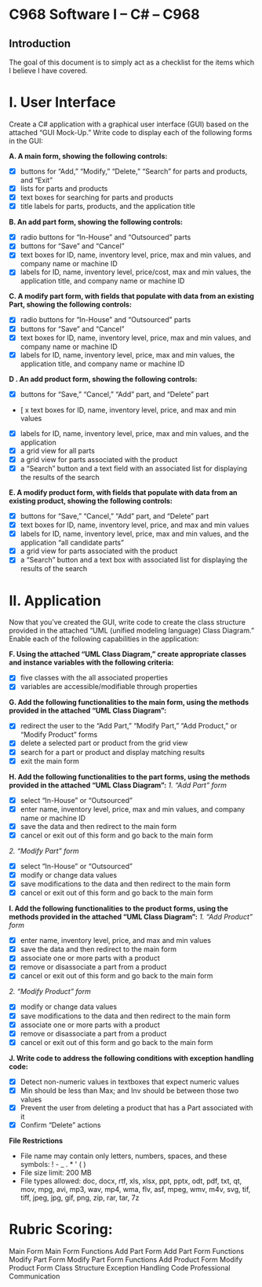 # C968 Software I – C# – C968

## Introduction

The goal of this document is to simply act as a checklist for the items which I believe I have covered.

# I. User Interface

Create a C# application with a graphical user interface (GUI) based on the attached “GUI Mock-Up.” Write code to display each of the following forms in the GUI:

**A.  A main form, showing the following controls:**
- [x] buttons for “Add,” “Modify,” “Delete,” “Search” for parts and products, and “Exit”
- [x] lists for parts and products
- [x] text boxes for searching for parts and products
- [x] title labels for parts, products, and the application title

**B.  An add part form, showing the following controls:**
- [x] radio buttons for “In-House” and “Outsourced” parts
- [x] buttons for “Save” and “Cancel”
- [x] text boxes for ID, name, inventory level, price, max and min values, and company name or machine ID
- [x] labels for ID, name, inventory level, price/cost, max and min values, the application title, and company name or machine ID

**C.  A modify part form, with fields that populate with data from an existing Part, showing the following controls:**
- [x] radio buttons for “In-House” and “Outsourced” parts
- [x] buttons for “Save” and “Cancel”
- [x] text boxes for ID, name, inventory level, price, max and min values, and company name or machine ID
- [x] labels for ID, name, inventory level, price, max and min values, the application title, and company name or machine ID

**D .  An add product form, showing the following controls:**
- [x] buttons for “Save,” “Cancel,” “Add” part, and “Delete” part
- [ x text boxes for ID, name, inventory level, price, and max and min values
- [x] labels for ID, name, inventory level, price, max and min values, and the application
- [x] a grid view for all parts
- [x] a grid view for parts associated with the product
- [x] a “Search” button and a text field with an associated list for displaying the results of the search

**E.  A modify product form, with fields that populate with data from an existing product, showing the following controls:**
- [x] buttons for “Save,” “Cancel,” “Add” part, and “Delete” part
- [x] text boxes for ID, name, inventory level, price, and max and min values
- [x] labels for ID, name, inventory level, price, max and min values, and the application “all candidate parts”
- [x] a grid view for parts associated with the product
- [x] a “Search” button and a text box with associated list for displaying the results of the search

# II. Application

Now that you’ve created the GUI, write code to create the class structure provided in the attached “UML (unified modeling language) Class Diagram.” Enable each of the following capabilities in the application:

**F.  Using the attached “UML Class Diagram,” create appropriate classes and instance variables with the following criteria:**
- [x] five classes with the all associated properties
- [x] variables are accessible/modifiable through properties

**G.  Add the following functionalities to the main form, using the methods provided in the attached “UML Class Diagram”:**
- [x] redirect the user to the “Add Part,” “Modify Part,” “Add Product,” or “Modify Product” forms
- [x] delete a selected part or product from the grid view
- [x] search for a part or product and display matching results
- [x] exit the main form

**H.  Add the following functionalities to the part forms, using the methods provided in the attached “UML Class Diagram”:**
_1.   “Add Part” form_
- [x] select “In-House” or “Outsourced”
- [x] enter name, inventory level, price, max and min values, and company name or machine ID
- [x] save the data and then redirect to the main form
- [x] cancel or exit out of this form and go back to the main form

_2.   “Modify Part” form_
- [x] select “In-House” or “Outsourced”
- [x] modify or change data values
- [x] save modifications to the data and then redirect to the main form
- [x] cancel or exit out of this form and go back to the main form

**I.  Add the following functionalities to the product forms, using the methods provided in the attached “UML Class Diagram”:**
_1.   “Add Product” form_
- [x] enter name, inventory level, price, and max and min values
- [x] save the data and then redirect to the main form
- [x] associate one or more parts with a product
- [x] remove or disassociate a part from a product
- [x] cancel or exit out of this form and go back to the main form

_2.   “Modify Product” form_
- [x] modify or change data values
- [x] save modifications to the data and then redirect to the main form
- [x] associate one or more parts with a product
- [x] remove or disassociate a part from a product
- [x] cancel or exit out of this form and go back to the main form

**J.  Write code to address the following conditions with exception handling code:**
- [x] Detect non-numeric values in textboxes that expect numeric values
- [x] Min should be less than Max; and Inv should be between those two values
- [x] Prevent the user from deleting a product that has a Part associated with it
- [x] Confirm “Delete” actions

**File Restrictions**
- File name may contain only letters, numbers, spaces, and these symbols: ! - _ . * ' ( )
- File size limit: 200 MB
- File types allowed: doc, docx, rtf, xls, xlsx, ppt, pptx, odt, pdf, txt, qt, mov, mpg, avi, mp3, wav, mp4, wma, flv, asf, mpeg, wmv, m4v, svg, tif, tiff, jpeg, jpg, gif, png, zip, rar, tar, 7z

# Rubric Scoring:
Main Form
Main Form Functions
Add Part Form
Add Part Form Functions
Modify Part Form
Modify Part Form Functions
Add Product Form
Modify Product Form
Class Structure
Exception Handling Code
Professional Communication
